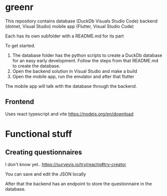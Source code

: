 # greenr


This repository contains 
database (DuckDb Visuals Studio Code)
backend (dotnet, Visual Studio)
mobile app (Flutter, Visual Studio Code)

Each has its own subfolder with a README.md for its part


To get started.

1. The database folder has the python scripts to create a DuckDb database for an easy early development. Follow the steps from that README.md to create the database.
1. Open the backend solution in Visual Studio and make a build
1. Open the mobile app, run the emulator and after that flutter

The mobile app will talk with the database through the backend.



## Frontend

Uses react typescript and vite
https://nodejs.org/en/download



# Functional stuff

## Creating questionnaires

I don't know yet..
https://surveyjs.io/try/reactjs#try-creator

You can save and edit the JSON locally

After that the backend has an endpoint to store the questionnaire in the database.

